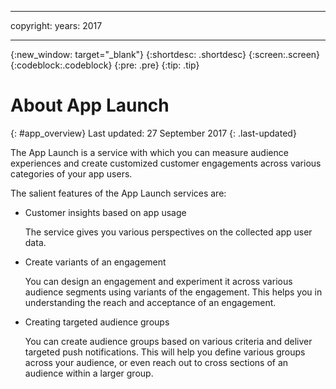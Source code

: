 ----

copyright:
 years: 2017

---

{:new_window: target="_blank"}
{:shortdesc: .shortdesc}
{:screen:.screen}
{:codeblock:.codeblock}
{:pre: .pre}
{:tip: .tip}

# About App Launch
{: #app_overview}
Last updated: 27 September 2017
{: .last-updated}

The App Launch is a service with which you can measure audience experiences and create customized customer engagements across various categories of your app users. 

The salient features of the App Launch services are:

	
* Customer insights based on app usage

	The service gives you various perspectives on the collected app user data. 

* Create variants of an engagement

	You can design an engagement and experiment it across various audience segments using variants of the engagement. This helps you in understanding the reach and acceptance of an engagement.

* Creating targeted audience groups

	You can create audience groups based on various criteria and deliver targeted push notifications. This will help you define various groups across your audience, or even reach out to cross sections of an audience within a larger group.